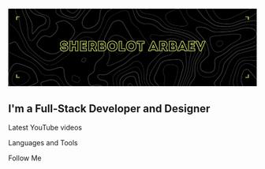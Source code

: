 [![Header](https://github.com/Sherbo1ot/Sherbo1ot/blob/main/assets/header-img.png)](https://www.youtube.com/channel/UC79A2lzPbfvypsQNkQ20J0g)

## I'm a Full-Stack Developer and Designer

Latest YouTube videos

Languages and Tools

Follow Me
